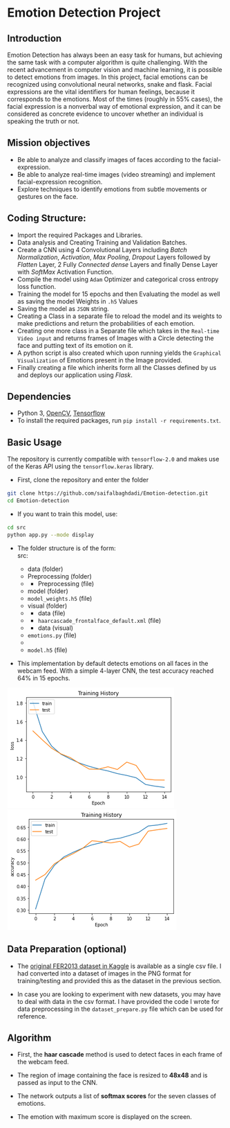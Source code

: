 # Emotion Detection Project
## Introduction
Emotion Detection has always been an easy task for humans, but achieving the same task with a computer algorithm is quite challenging. With the recent advancement in computer vision and machine learning, it is possible to detect emotions from images.
In this project, facial emotions can be recognized using convolutional neural networks, snake and flask.
Facial expressions are the vital identifiers for human feelings, because it corresponds to the emotions. 
Most of the times (roughly in 55% cases), the facial expression is a nonverbal way of emotional expression, and it can be considered as concrete evidence to uncover whether an individual is speaking the truth or not.

## Mission objectives

- Be able to analyze and classify images of faces according to the facial-expression.
- Be able to analyze real-time images (video streaming) and implement facial-expression recognition.
- Explore techniques to identify emotions from subtle movements or gestures on the face.


## Coding Structure:

- Import the required Packages and Libraries.
- Data analysis and Creating Training and Validation Batches.
- Create a CNN using 4 Convolutional Layers including *Batch Normalization*,
*Activation*, *Max Pooling*, *Dropout* Layers followed by *Flatten* Layer, 2 Fully
*Connected dense* Layers and finally Dense Layer with *SoftMax* Activation
Function.
- Compile the model using `Adam` Optimizer and categorical cross entropy
loss function.
- Training the model for 15 epochs and then Evaluating the model as well as
saving the model Weights in `.h5` Values
- Saving the model as `JSON` string.
- Creating a Class in a separate file to reload the model and its weights to
make predictions and return the probabilities of each emotion.
- Creating one more class in a Separate file which takes in the `Real-time
Video input` and returns frames of Images with a Circle detecting the face
and putting text of its emotion on it.
- A python script is also created which upon running yields the `Graphical`
`Visualization` of Emotions present in the Image provided.
- Finally creating a file which inherits form all the Classes defined by us and
deploys our application using *Flask*.


## Dependencies

* Python 3, [OpenCV](https://opencv.org/), [Tensorflow](https://www.tensorflow.org/)
* To install the required packages, run `pip install -r requirements.txt`.

## Basic Usage

The repository is currently compatible with `tensorflow-2.0` and makes use of the Keras API using the `tensorflow.keras` library.

* First, clone the repository and enter the folder

```bash
git clone https://github.com/saifalbaghdadi/Emotion-detection.git
cd Emotion-detection
```

* If you want to train this model, use:  

```bash
cd src
python app.py --mode display
```

* The folder structure is of the form:  
  src:
  * data (folder)
  * Preprocessing (folder)
  * * Preprocessing (file)
  * model (folder)
  * `model_weights.h5` (file)
  * visual (folder)
  * * data (file)
  * * `haarcascade_frontalface_default.xml` (file)
  * * data (visual)
  * `emotions.py` (file)
  * 
  * `model.h5` (file)

* This implementation by default detects emotions on all faces in the webcam feed. With a simple 4-layer CNN, the test accuracy reached 64% in 15 epochs.

![Accuracy plot](templates/img/output.png)
![Accuracy plot](templates/img/output2.png)

## Data Preparation (optional)

* The [original FER2013 dataset in Kaggle](https://www.kaggle.com/datasets/msambare/fer2013) is available as a single csv file. I had converted into a dataset of images in the PNG format for training/testing and provided this as the dataset in the previous section.

* In case you are looking to experiment with new datasets, you may have to deal with data in the csv format. I have provided the code I wrote for data preprocessing in the `dataset_prepare.py` file which can be used for reference.

## Algorithm

* First, the **haar cascade** method is used to detect faces in each frame of the webcam feed.

* The region of image containing the face is resized to **48x48** and is passed as input to the CNN.

* The network outputs a list of **softmax scores** for the seven classes of emotions.

* The emotion with maximum score is displayed on the screen.
